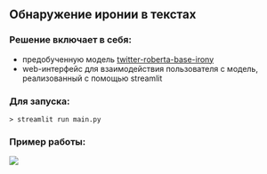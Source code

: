 ## Обнаружение иронии в текстах 
### Решение включает в себя:
 - предобученную модель [twitter-roberta-base-irony](https://huggingface.co/cardiffnlp/twitter-roberta-base-irony)
 - web-интерфейс для взаимодействия пользователя с модель, реализованный с помощью streamlit

### Для запуска:
```> streamlit run main.py```

### Пример работы:
![](image.png)
